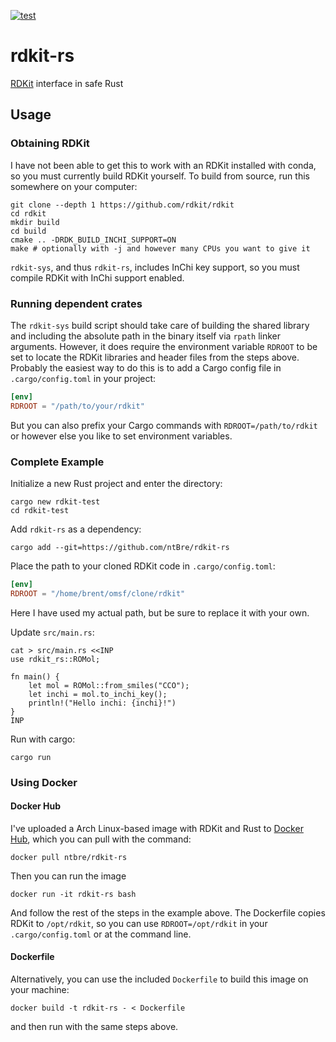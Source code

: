 [![test](https://github.com/ntBre/rdkit-rs/actions/workflows/test.yml/badge.svg)](https://github.com/ntBre/rdkit-rs/actions/workflows/test.yml)

# rdkit-rs
[RDKit][rdkit] interface in safe Rust

## Usage

### Obtaining RDKit

I have not been able to get this to work with an RDKit installed with conda, so
you must currently build RDKit yourself. To build from source, run this
somewhere on your computer:

``` shell
git clone --depth 1 https://github.com/rdkit/rdkit
cd rdkit
mkdir build
cd build
cmake .. -DRDK_BUILD_INCHI_SUPPORT=ON
make # optionally with -j and however many CPUs you want to give it
```

`rdkit-sys`, and thus `rdkit-rs`, includes InChi key support, so you must
compile RDKit with InChi support enabled.

### Running dependent crates

The `rdkit-sys` build script should take care of building the shared library and
including the absolute path in the binary itself via `rpath` linker arguments.
However, it does require the environment variable `RDROOT` to be set to locate
the RDKit libraries and header files from the steps above. Probably the easiest
way to do this is to add a Cargo config file in `.cargo/config.toml` in your
project:

``` toml
[env]
RDROOT = "/path/to/your/rdkit"
```

But you can also prefix your Cargo commands with `RDROOT=/path/to/rdkit` or
however else you like to set environment variables.

### Complete Example

Initialize a new Rust project and enter the directory:

``` shell
cargo new rdkit-test
cd rdkit-test
```

Add `rdkit-rs` as a dependency:

``` shell
cargo add --git=https://github.com/ntBre/rdkit-rs
```

Place the path to your cloned RDKit code in `.cargo/config.toml`:

``` toml
[env]
RDROOT = "/home/brent/omsf/clone/rdkit"
```

Here I have used my actual path, but be sure to replace it with your own.

Update `src/main.rs`:

``` shell
cat > src/main.rs <<INP
use rdkit_rs::ROMol;

fn main() {
    let mol = ROMol::from_smiles("CCO");
    let inchi = mol.to_inchi_key();
    println!("Hello inchi: {inchi}!")
}
INP
```

Run with cargo:

``` shell
cargo run
```

### Using Docker

#### Docker Hub

I've uploaded a Arch Linux-based image with RDKit and Rust to [Docker
Hub][docker], which you can pull with the command:

``` shell
docker pull ntbre/rdkit-rs
```

Then you can run the image

``` shell
docker run -it rdkit-rs bash
```

And follow the rest of the steps in the example above. The Dockerfile copies
RDKit to `/opt/rdkit`, so you can use `RDROOT=/opt/rdkit` in your
`.cargo/config.toml` or at the command line.

#### Dockerfile

Alternatively, you can use the included `Dockerfile` to build this image on your
machine:

``` shell
docker build -t rdkit-rs - < Dockerfile
```

and then run with the same steps above.

[rdkit]: https://github.com/rdkit/rdkit
[docker]: https://hub.docker.com/r/ntbre/rdkit-rs
